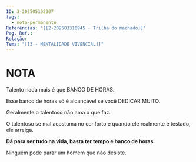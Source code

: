 ```yaml
---
ID: 3-202505102307
tags:
  - nota-permanente
Referências: "[[2-202503310945 - Trilha do machado]]"
Pag. Ref.: 
Relação: 
Tema: "[[3 - MENTALIDADE VIVENCIAL]]"
---
```

# NOTA

Talento nada mais é que BANCO DE HORAS.

Esse banco de horas só é alcançável se você DEDICAR MUITO.

Geralmente o talentoso não ama o que faz.

O talentoso se mal acostuma no conforto e quando ele realmente é testado, ele arreiga.

**Dá para ser tudo na vida, basta ter tempo e banco de horas.**

Ninguém pode parar um homem que não desiste.


